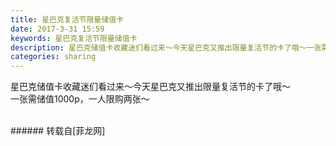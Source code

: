 ```yaml
---
title: 星巴克复活节限量储值卡
date: 2017-3-31 15:59
keywords: 星巴克复活节限量储值卡
description: 星巴克储值卡收藏迷们看过来～今天星巴克又推出限量复活节的卡了哦～一张需储值1000p，一人限购两张～
categories: sharing
---
```

<td class="t_f" id="postmessage_634524">

星巴克储值卡收藏迷们看过来～今天星巴克又推出限量复活节的卡了哦～<br/>
一张需储值1000p，一人限购两张～<br/>
<img alt="" border="0" class="zoom" data-cf-modified-20a73a84a102bf697570782f-="" file="http://www.flw.ph/data/appbyme/upload/image/201703/31/G3ipZ9OXAzfH.jpg" id="aimg_MZloD" lazyloadthumb="1" onclick="" onmouseover="" src="http://www.flw.ph/data/appbyme/upload/image/201703/31/G3ipZ9OXAzfH.jpg"/><br/>
<br/>
</td>
###### 转载自[菲龙网]